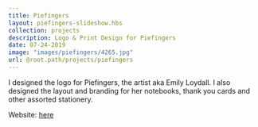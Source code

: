 ```yaml
---
title: Piefingers
layout: piefingers-slideshow.hbs
collection: projects
description: Logo & Print Design for Piefingers
date: 07-24-2019
image: "images/piefingers/4265.jpg" 
url: @root.path/projects/piefingers
---
```

I designed the logo for Piefingers, the artist aka Emily Loydall. I also designed the layout and branding for her notebooks, thank you cards and other assorted stationery. 

Website: [here](https://www.piefingers.net/)

